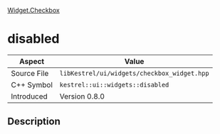 [Widget.Checkbox](index)
# disabled
| Aspect | Value |
| --- | --- |
| Source File | `libKestrel/ui/widgets/checkbox_widget.hpp` |
| C++ Symbol | `kestrel::ui::widgets::disabled` |
| Introduced | Version 0.8.0 |
## Description


